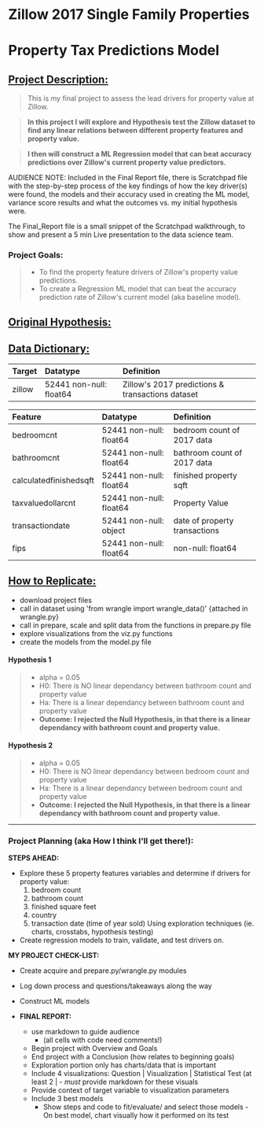 # Zillow 2017 Single Family Properties 
# Property Tax Predictions Model

## <u> Project Description: </u>
>This is my final project to assess the lead drivers for property value at Zillow. 

><b>In this project I will explore and Hypothesis test the Zillow dataset to find any linear relations between different property features and property value.

>I then will construct a ML Regression model that can beat accuracy predictions over Zillow's current property value predictors.</b>


AUDIENCE NOTE: Included in the Final Report file, there is Scratchpad file with the step-by-step process of the key findings of how the key driver(s) were found, the models and their accuracy used in creating the ML model, variance score results and what the outcomes vs. my initial hypothesis were.

The Final_Report file is a small snippet of the Scratchpad walkthrough, to show and present a 5 min Live presentation to the data science team. 

### <b>Project Goals:</b><br>
>- To find the property feature drivers of Zillow's property value predictions.
>- To create a Regression ML model that can beat the accuracy prediction rate of Zillow's current model (aka baseline model).
## <u> Original Hypothesis: </u>

## <u> Data Dictionary: </u>
|Target|Datatype|Definition|
|:-------|:--------|:----------|
| zillow | 52441 non-null: float64 | Zillow's 2017 predictions & transactions dataset |

|Feature|Datatype|Definition|
|:-------|:--------|:----------|
| bedroomcnt          |  52441 non-null: float64 | bedroom count of 2017 data |
| bathroomcnt         |  52441 non-null: float64  | bathroom count of 2017 data|
| calculatedfinishedsqft   | 52441 non-null: float64 | finished property sqft|
| taxvaluedollarcnt       |  52441 non-null: float64 | Property Value |
| transactiondate   |  52441 non-null: object | date of property transactions|
| fips |  52441 non-null: float64 | non-null: float64| fips code (county/state)|

## <u> How to Replicate: </u>
- download project files
- call in dataset using 'from wrangle import wrangle_data()' {attached in wrangle.py}
- call in prepare, scale and split data from the functions in prepare.py file
- explore visualizations from the viz.py functions
- create the models from the model.py file

#### Hypothesis 1 
> - alpha = 0.05
> - H0: There is NO linear dependancy between bathroom count and property value
> - Ha: There is a linear dependancy between bathroom count and property value
> - <b>Outcome: I rejected the Null Hypothesis, in that there is a linear dependancy with bathroom count and property value.</b>

#### Hypothesis 2 
> - alpha = 0.05
> - H0: There is NO linear dependancy between bedroom count and property value
> - Ha: There is a linear dependancy between bedroom count and property value
> - <b>Outcome: I rejected the Null Hypothesis, in that there is a linear dependancy with bathroom count and property value.</b>

<hr style="border-top: 10px green; margin-top: 1px; margin-bottom: 1px"></hr>


 ### <b>Project Planning (aka How I think I'll get there!):</b><br>
 <b>STEPS AHEAD:</b><br>
 - Explore these 5 property features variables and determine if drivers for property value:
    1) bedroom count
    2) bathroom count
    3) finished square feet
    4) country
    5) transaction date (time of year sold)
  Using exploration techniques (ie. charts, crosstabs, hypothesis testing)
 - Create regression models to train, validate, and test drivers on.



 <b>MY PROJECT CHECK-LIST:</b><br>
 - Create acquire and prepare.py/wrangle.py modules
 - Log down process and questions/takeaways along the way
 - Construct ML models


 - <b> FINAL REPORT: </b><br>
    - use markdown to guide audience
      - (all cells with code need comments!)
    - Begin project with Overview and Goals
    - End project with a Conclusion (how relates to beginning goals)
    - Exploration portion only has charts/data that is important
    - Include 4 visualizations: Question | Visualization | Statistical Test (at least 2 | 
             - <i> must</i> provide markdown for these visuals
    - Provide context of target variable to visualization parameters
    - Include 3 best models 
         - Show steps and code to fit/evaluate/ and select those models
    -On best model, chart visually how it performed on its test